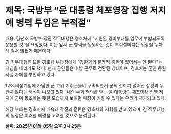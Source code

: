 # **제목: 국방부 “윤 대통령 체포영장 집행 저지에 병력 투입은 부적절”**

  내용: 김선호 국방부 장관 직무대행은 경호처에 "지원된 경비부대를 임무에 부합되도록 운용할 것"을 요청했다. 이는 앞서 군 병력을 동원하는 것이 부적절하다는 입장을 두차례 걸쳐 밝혔기 때문이다.

김 직무대행은 또한 경호처 부대장에게 "경찰과의 물리적 충돌이 있어서는 안 된다"는 지침을 내리기도 했다. 현재 군인들은 후방 근무로 전환된 상태이며, 경호처는 군인 동원 사실 자체를 부인하고 있다.

12·3 비상계엄에 가담한 군 고위 지휘관들이 구속되면서 군의 신뢰가 떨어진 상황과 무관치 않다는 해석이 나오고 있다. 내란 수괴 혐의를 받는 윤 대통령의 체포영장 집행 저지에 군이 동조하는 듯한 모습까지 보이면 파장이 커질 수 있다는 우려가 제기되고 있다.

해당 부대는 경호처에 배속돼 작전과 훈련은 경호처의 지휘를 받고 있으며, 김 직무대행의 입장은 이러한 배경을 고려한 것으로 분석된다.

  **날짜: 2025년 01월 05일 오후 3시 25분**